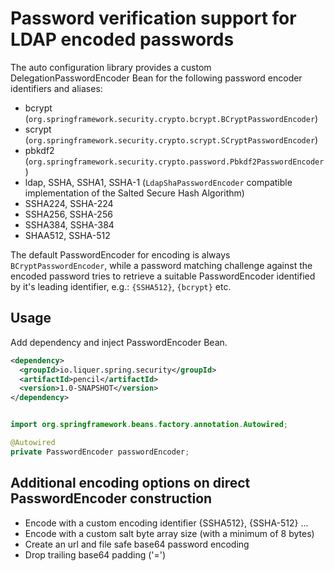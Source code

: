 # Password verification support for LDAP encoded passwords

The auto configuration library provides a custom DelegationPasswordEncoder Bean 
for the following password encoder identifiers and aliases:

- bcrypt (`org.springframework.security.crypto.bcrypt.BCryptPasswordEncoder`)
- scrypt (`org.springframework.security.crypto.scrypt.SCryptPasswordEncoder`)
- pbkdf2 (`org.springframework.security.crypto.password.Pbkdf2PasswordEncoder`)
- ldap, SSHA, SSHA1, SSHA-1 (`LdapShaPasswordEncoder` compatible implementation of the Salted Secure Hash Algorithm)
- SSHA224, SSHA-224
- SSHA256, SSHA-256
- SSHA384, SSHA-384
- SHAA512, SSHA-512

The default PasswordEncoder for encoding is always `BCryptPasswordEncoder`, 
while a password matching challenge against the encoded password tries to retrieve 
a suitable PasswordEncoder identified by it's leading identifier, e.g.: `{SSHA512}`, `{bcrypt}` etc.

## Usage

Add dependency and inject PasswordEncoder Bean.

```xml
<dependency>
  <groupId>io.liquer.spring.security</groupId>
  <artifactId>pencil</artifactId>
  <version>1.0-SNAPSHOT</version>
</dependency>
```

```java

import org.springframework.beans.factory.annotation.Autowired;

@Autowired
private PasswordEncoder passwordEncoder;

```

## Additional encoding options on direct PasswordEncoder construction

- Encode with a custom encoding identifier {SSHA512}, {SSHA-512} ...
- Encode with a custom salt byte array size (with a minimum of 8 bytes)
- Create an url and file safe base64 password encoding
- Drop trailing base64 padding ('=')
